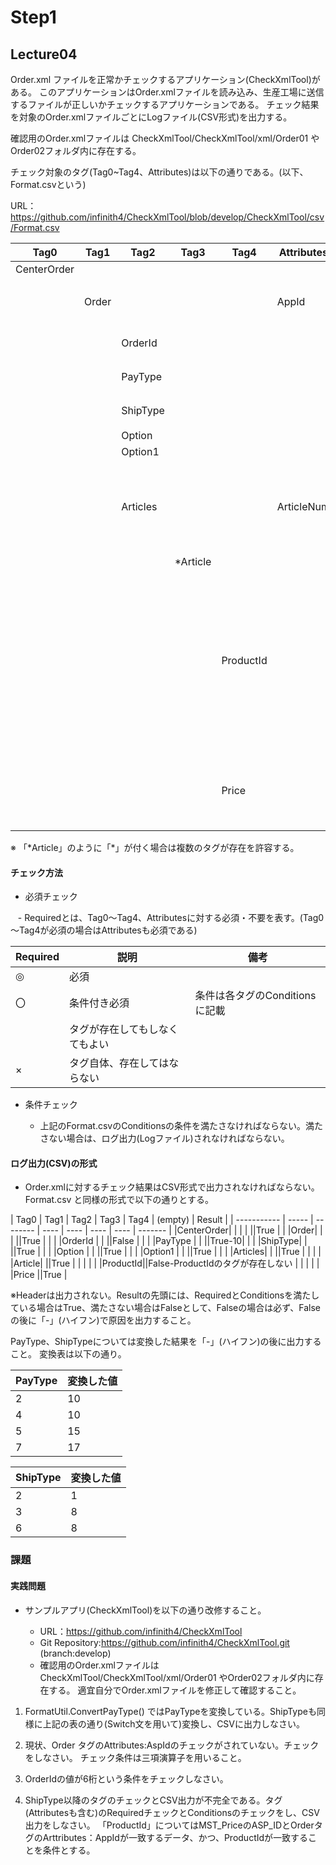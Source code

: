 # Step1

## Lecture04
Order.xml ファイルを正常かチェックするアプリケーション(CheckXmlTool)がある。
このアプリケーションはOrder.xmlファイルを読み込み、生産工場に送信するファイルが正しいかチェックするアプリケーションである。
チェック結果を対象のOrder.xmlファイルごとにLogファイル(CSV形式)を出力する。

確認用のOrder.xmlファイルは CheckXmlTool/CheckXmlTool/xml/Order01 やOrder02フォルダ内に存在する。

チェック対象のタグ(Tag0~Tag4、Attributes)は以下の通りである。(以下、Format.csvという)

URL：https://github.com/infinith4/CheckXmlTool/blob/develop/CheckXmlTool/csv/Format.csv

|Tag0       |Tag1 |Tag2    |Tag3    |Tag4     |Attributes|Required|Conditions                                                      |
|-----------|-----|--------|--------|---------|----------|--------|----------------------------------------------------------------|
|CenterOrder|     |        |        |         |          |◎       |                                                                |
|           |Order|        |        |         |AppId     |◎       |AttributesのAppIdは0001 or 0002とする                                |
|           |     |OrderId |        |         |          |◎       |OrderIdは6桁とする                                                   |
|           |     |PayType |        |         |          |◎       |「2、4、5、7」のみとする                                                  |
|           |     |ShipType|        |         |          |◎       |「2、3、6」のみとする                                                    |
|           |     |Option  |        |         |          |        |                                                                |
|           |     |Option1 |        |         |          |×       |                                                                |
|           |     |Articles|        |         |ArticleNum|◎       |ArticleNumがArticles内のArticleTagの数と等しいこと。ArticleNumは1以上とする。                         |
|           |     |        |*Article|         |          |◎       |                                                               |
|           |     |        |        |ProductId|          |〇       |Articleタグが存在する場合は、当該のタグが存在しなければならない。MST_PriceのASP_IDとOrderタグのAttributes:AppIdに一致するデータのProductIdであること|
|           |     |        |        |Price    |          |〇       | Articleタグが存在する場合は、当該のタグが存在しなければならない。                                                               |


※ 「\*Article」のように「\*」が付く場合は複数のタグが存在を許容する。


#### チェック方法

- 必須チェック

    - Requiredとは、Tag0～Tag4、Attributesに対する必須・不要を表す。(Tag0～Tag4が必須の場合はAttributesも必須である)

| Required | 説明 | 備考 |
| ---- | ---- | ---- |
| ◎ | 必須 | |
| 〇 | 条件付き必須 | 条件は各タグのConditionsに記載 |
|  | タグが存在してもしなくてもよい | |
| × | タグ自体、存在してはならない | |

- 条件チェック

    - 上記のFormat.csvのConditionsの条件を満たさなければならない。満たさない場合は、ログ出力(Logファイル)されなければならない。

#### ログ出力(CSV)の形式

- Order.xmlに対するチェック結果はCSV形式で出力されなければならない。
Format.csv と同様の形式で以下の通りとする。


| Tag0       | Tag1 | Tag2    | Tag3    | Tag4     | (empty) | Result |
| ----------- | ----- | -------- | ---- | ---- | ---- | ---- | ------- |
|CenterOrder|     |        |       |         ||True   |
|           |Order|        |       |         ||True   |
|           |     |OrderId |       |         ||False  |
|           |     |PayType |       |         ||True-10|
|           |     |ShipType|       |         ||True  |
|           |     |Option  |       |         ||True  |
|           |     |Option1 |       |         ||True  |
|           |     |Articles|       |         ||True  |
|           |     |        |Article|         ||True  |
|           |     |        |       |ProductId||False-ProductIdのタグが存在しない  |
|           |     |        |       |Price    ||True  |


※Headerは出力されない。Resultの先頭には、RequiredとConditionsを満たしている場合はTrue、満たさない場合はFalseとして、Falseの場合は必ず、Falseの後に「-」(ハイフン)で原因を出力すること。

PayType、ShipTypeについては変換した結果を「-」(ハイフン)の後に出力すること。
変換表は以下の通り。

| PayType | 変換した値 |
|----|----|
| 2 | 10 |
| 4 | 10 |
| 5 | 15 |
| 7 | 17 |

| ShipType | 変換した値 |
|----|----|
| 2 | 1 |
| 3 | 8 |
| 6 | 8 |


### 課題

#### 実践問題
- サンプルアプリ(CheckXmlTool)を以下の通り改修すること。

  - URL：https://github.com/infinith4/CheckXmlTool
  - Git Repository:https://github.com/infinith4/CheckXmlTool.git (branch:develop)
  - 確認用のOrder.xmlファイルは CheckXmlTool/CheckXmlTool/xml/Order01 やOrder02フォルダ内に存在する。 適宜自分でOrder.xmlファイルを修正して確認すること。


1. FormatUtil.ConvertPayType() ではPayTypeを変換している。ShipTypeも同様に上記の表の通り(Switch文を用いて)変換し、CSVに出力しなさい。

2. 現状、Order タグのAttributes:AspIdのチェックがされていない。チェックをしなさい。
  チェック条件は三項演算子を用いること。

3. OrderIdの値が6桁という条件をチェックしなさい。

4. ShipType以降のタグのチェックとCSV出力が不完全である。タグ(Attributesも含む)のRequiredチェックとConditionsのチェックをし、CSV出力をしなさい。
「ProductId」についてはMST_PriceのASP_IDとOrderタグのArttributes：AppIdが一致するデータ、かつ、ProductIdが一致することを条件とする。
